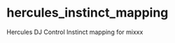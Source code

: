 hercules_instinct_mapping
=========================

Hercules DJ Control Instinct mapping for mixxx
